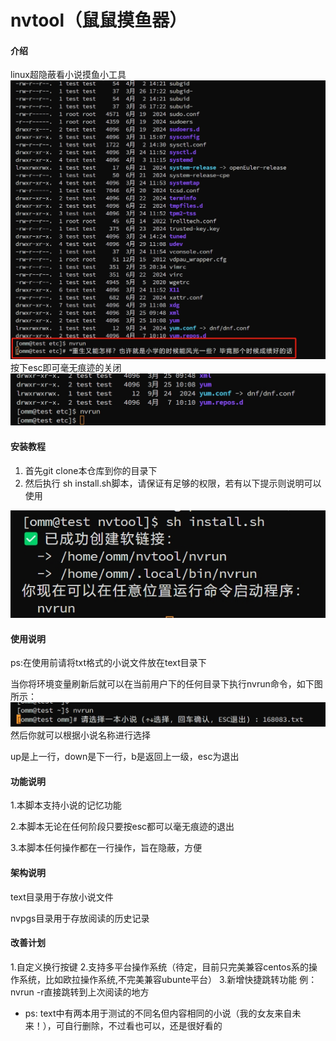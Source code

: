 # nvtool（鼠鼠摸鱼器）

#### 介绍
linux超隐蔽看小说摸鱼小工具
<img src="./describe/introduce1.png" alt="演示界面1">
按下esc即可毫无痕迹的关闭
<img src="./describe/introduce2.png" alt="演示界面2">

#### 安装教程
1.  首先git clone本仓库到你的目录下
2.  然后执行 sh install.sh脚本，请保证有足够的权限，若有以下提示则说明可以使用
<img src="./describe/install.png" alt="安装成功的界面">

#### 使用说明
ps:在使用前请将txt格式的小说文件放在text目录下

当你将环境变量刷新后就可以在当前用户下的任何目录下执行nvrun命令，如下图所示：
<img src="./describe/execute.png" alt="运行界面"> 
然后你就可以根据小说名称进行选择

up是上一行，down是下一行，b是返回上一级，esc为退出 

#### 功能说明
1.本脚本支持小说的记忆功能 

2.本脚本无论在任何阶段只要按esc都可以毫无痕迹的退出 

3.本脚本任何操作都在一行操作，旨在隐蔽，方便 

#### 架构说明 
text目录用于存放小说文件 

nvpgs目录用于存放阅读的历史记录 

#### 改善计划
1.自定义换行按键
2.支持多平台操作系统（待定，目前只完美兼容centos系的操作系统，比如欧拉操作系统,不完美兼容ubunte平台）
3.新增快捷跳转功能 例：nvrun -r直接跳转到上次阅读的地方

* ps: 
text中有两本用于测试的不同名但内容相同的小说（我的女友来自未来！），可自行删除，不过看也可以，还是很好看的

